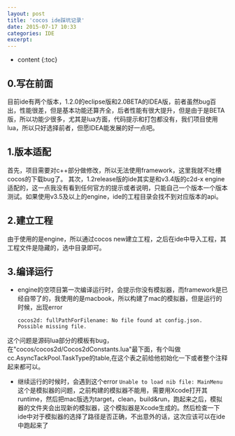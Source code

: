 ```yaml
---
layout: post
title: 'cocos ide踩坑记录'
date: 2015-07-17 10:33
categories: IDE
excerpt:
---
```


* content
{:toc}

## 0.写在前面

目前ide有两个版本，1.2.0的eclipse版和2.0BETA的IDEA版，前者虽然bug百出，性能很差，但是基本功能还算齐全，后者性能有很大提升，但是由于是BETA版，所以功能少很多，尤其是lua方面，代码提示和打包都没有，我们项目使用lua，所以只好选择前者，但愿IDEA能发展的好一点吧。

## 1.版本适配    

首先，项目需要对c++部分做修改，所以无法使用framework，这里我就不吐槽cocos的下载bug了。
其次，1.2release版的ide其实是和v3.4版的c2d-x engine适配的，这一点我没有看到任何官方的提示或者说明，只能自己一个版本一个版本测试。如果使用v3.5及以上的engine，ide的工程目录会找不到对应版本的api。

## 2.建立工程

由于使用的是engine，所以通过cocos new建立工程，之后在ide中导入工程，其工程文件是隐藏的，选中目录即可。

## 3.编译运行

* engine的空项目第一次编译运行时，会提示你没有模拟器，而framework是已经自带了的，我使用的是macbook，所以构建了mac的模拟器，但是运行的时候，出现error

	`
	cocos2d: fullPathForFilename: No file found at config.json. Possible missing file.
	`

这个问题是源码lua部分的模板有bug，在"cocos/cocos2d/Cocos2dConstants.lua"最下面，有个叫做cc.AsyncTackPool.TaskType的table,在这个表之前给他初始化一下或者整个注释起来都可以。

* 继续运行的时候时，会遇到这个error
    `Unable to load nib file: MainMenu`
    这个是模拟器的问题，之前构建的模拟器不能用，需要用Xcode打开其runtime，然后把mac版选为target，clean，build&run，跑起来之后，模拟器的文件夹会出现新的模拟器，这个模拟器是Xcode生成的。然后检查一下ide中对于模拟器的选择了路径是否正确，不出意外的话，这次应该可以在ide中跑起来了


